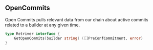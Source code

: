 ## OpenCommits

Open Commits pulls relevant data from our chain about active commits related to a builder at any given time.

```go
type Retriver interface {
	GetOpenCommits(builder string) ([]PreConfCommitment, error)
}
```